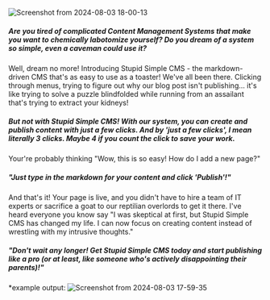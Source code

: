 
![Screenshot from 2024-08-03 18-00-13](https://github.com/user-attachments/assets/a618a27c-6eda-4c73-bfa1-d339f1681769)

##### Are you tired of complicated Content Management Systems that make you want to chemically labotomize yourself? Do you dream of a system so simple, even a caveman could use it?

Well, dream no more! Introducing Stupid Simple CMS - the markdown-driven CMS that's as easy to use as a toaster!
We've all been there. Clicking through menus, trying to figure out why our blog post isn't publishing... it's like trying to solve a puzzle blindfolded while running from an assailant that's trying to extract your kidneys!


##### But not with Stupid Simple CMS! With our system, you can create and publish content with just a few clicks. And by 'just a few clicks', I mean literally 3 clicks. Maybe 4 if you count the click to save your work.

Your're probably thinking "Wow, this is so easy! How do I add a new page?"


##### "Just type in the markdown for your content and click 'Publish'!"

And that's it! Your page is live, and you didn't have to hire a team of IT experts or sacrifice a goat to our reptilian overlords to get it there.
I've heard everyone you know say "I was skeptical at first, but Stupid Simple CMS has changed my life. I can now focus on creating content instead of wrestling with my intrusive thoughts."


##### "Don't wait any longer! Get Stupid Simple CMS today and start publishing like a pro (or at least, like someone who's actively disappointing their parents)!"

*example output:
![Screenshot from 2024-08-03 17-59-35](https://github.com/user-attachments/assets/fae7e88c-a454-4c9d-a690-39fa8aafe465)
